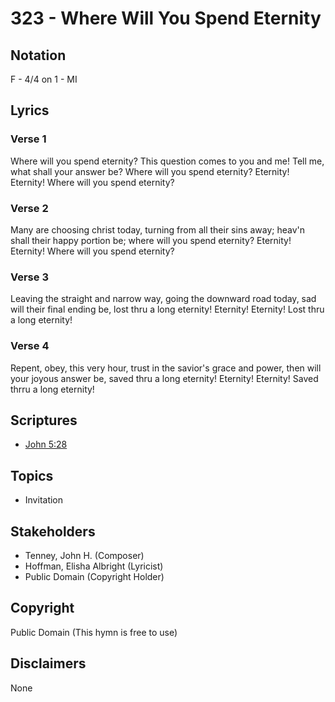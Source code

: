 # 323 - Where Will You Spend Eternity

## Notation

F - 4/4 on 1 - MI

## Lyrics

### Verse 1

Where will you spend eternity? This question comes to you and me! Tell me, what shall your answer be? Where will you spend eternity? Eternity! Eternity! Where will you spend eternity?

### Verse 2

Many are choosing christ today, turning from all their sins away; heav'n shall their happy portion be; where will you spend eternity? Eternity! Eternity! Where will you spend eternity?

### Verse 3

Leaving the straight and narrow way, going the downward road today, sad will their final ending be, lost thru a long eternity! Eternity! Eternity! Lost thru a long eternity!

### Verse 4

Repent, obey, this very hour, trust in the savior's grace and power, then will your joyous answer be, saved thru a long eternity! Eternity! Eternity! Saved thrru a long eternity!


## Scriptures

- [John 5:28](https://www.biblegateway.com/passage/?search=John%205%3A28)

## Topics

- Invitation

## Stakeholders

- Tenney, John H. (Composer)
- Hoffman, Elisha Albright (Lyricist)
- Public Domain (Copyright Holder)

## Copyright

Public Domain
(This hymn is free to use)

## Disclaimers

None

